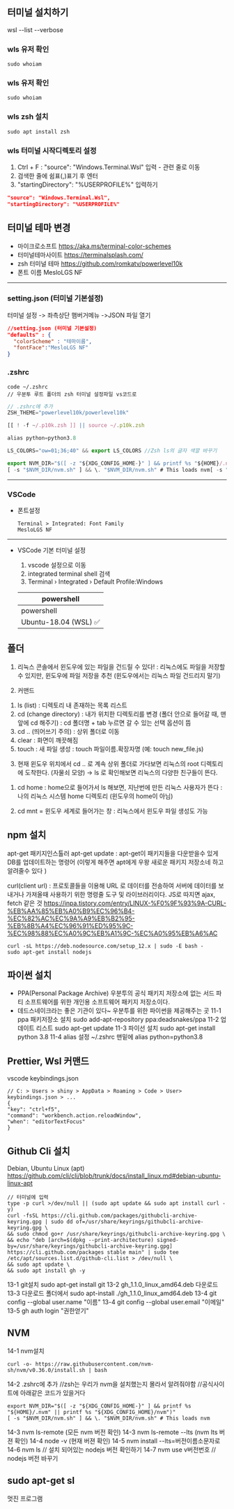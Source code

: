 ## 터미널 설치하기

wsl --list --verbose

### wls 유저 확인

```
sudo whoiam
```

### wls 유저 확인

```
sudo whoiam
```

### wls zsh 설치

```
sudo apt install zsh
```

### wls 터미널 시작디렉토리 설정

1. Ctrl + F : "source": "Windows.Terminal.Wsl" 입력 - 관련 줄로 이동
2. 검색한 줄에 쉼표(,)표기 후 엔터
3. "startingDirectory": "%USERPROFILE%" 입력하기

```json
"source": "Windows.Terminal.Wsl",
"startingDirectory": "%USERPROFILE%"

```

## 터미널 테마 변경

- 마이크로소프트 https://aka.ms/terminal-color-schemes
- 터미널테마사이트 https://terminalsplash.com/
- zsh 터미널 테마 https://github.com/romkatv/powerlevel10k
- 폰트 이름 MesloLGS NF

---

### setting.json (터미널 기본설정)

터미널 설정 -> 좌측상단 햄버거메뉴 ->JSON 파일 열기

```json
//setting.json (터미널 기본설정)
"defaults" : {
  "colorScheme" : "테마이름",
  "fontFace":"MesloLGS NF"
}
```

### .zshrc

```
code ~/.zshrc
// 우분투 루트 폴더의 zsh 터미널 설정파일 vs코드로
```

```js
// .zshrc에 추가
ZSH_THEME="powerlevel10k/powerlevel10k"

[[ ! -f ~/.p10k.zsh ]] || source ~/.p10k.zsh

alias python=python3.8

LS_COLORS="ow=01;36;40" && export LS_COLORS //Zsh ls의 글자 색깔 바꾸기

export NVM_DIR="$([ -z "${XDG_CONFIG_HOME-}" ] && printf %s "${HOME}/.nvm" || printf %s "${XDG_CONFIG_HOME}/nvm")"
[ -s "$NVM_DIR/nvm.sh" ] && \. "$NVM_DIR/nvm.sh" # This loads nvm[ -s "$NVM_DIR/bash_completion" ] && \. "$NVM_DIR/bash_completion"  # This loads nvm bash_completion
```

---

### VSCode

- 폰트설정

  ```
  Terminal > Integrated: Font Family
  MesloLGS NF
  ```

---

- VSCode 기본 터미널 설정

  1. vscode 설정으로 이동
  2. integrated terminal shell 검색
  3. Terminal › Integrated › Default Profile:Windows

  | powershell            |
  | --------------------- |
  | powershell            |
  | Ubuntu-18.04 (WSL) ✅ |

## 폴더

1. 리눅스 콘솔에서 윈도우에 있는 파일을 건드릴 수 있다!
   : 리눅스에도 파일을 저장할 수 있지만, 윈도우에 파일 저장을 추천
   (윈도우에서는 리눅스 파일 건드리지 말기)

2. 커맨드

1) ls (list)
   : 디렉토리 내 존재하는 목록 리스트
2) cd (change directory)
   : 내가 위치한 디렉토리를 변경 (폴더 안으로 들어갈 때, 맨 앞에 cd 해주기)
   : cd 폴더명 + tab 누르면 갈 수 있는 선택 옵션이 뜸
3) cd .. (띄어쓰기 주의)
   : 상위 폴더로 이동
4) clear : 화면이 깨끗해짐
5) touch : 새 파일 생성
   : touch 파일이름.확장자명
   (예: touch new_file.js)

3. 현재 윈도우 위치에서 cd .. 로 계속 상위 폴더로 가다보면 리눅스의 root 디렉토리에 도착한다. (자물쇠 모양)
   → ls 로 확인해보면 리눅스의 다양한 친구들이 뜬다.

1) cd home
   : home으로 들어가서 ls 해보면, 지난번에 만든 리눅스 사용자가 뜬다
   : 나의 리눅스 시스템 home 디렉토리 (윈도우의 home이 아님)

2) cd mnt = 윈도우 세계로 들어가는 창
   : 리눅스에서 윈도우 파일 생성도 가능

## npm 설치

apt-get 패키지인스톨러
apt-get update : apt-get이 패키지들을 다운받을수 있게 DB를 업데이트하는 명령어
(이렇게 해주면 apt에게 우왕 새로운 패키지 저장소네 하고 알려줄수 있다 )

curl(client url) : 프로토콜들을 이용해 URL 로 데이터를 전송하여 서버에 데이터를 보내거나 가져올때 사용하기 위한 명령줄 도구 및 라이브러리이다. JS로 따지면 ajax, fetch 같은 것
https://inpa.tistory.com/entry/LINUX-%F0%9F%93%9A-CURL-%EB%AA%85%EB%A0%B9%EC%96%B4-%EC%82%AC%EC%9A%A9%EB%B2%95-%EB%8B%A4%EC%96%91%ED%95%9C-%EC%98%88%EC%A0%9C%EB%A1%9C-%EC%A0%95%EB%A6%AC

```
curl -sL https://deb.nodesource.com/setup_12.x | sudo -E bash -
sudo apt-get install nodejs
```

## 파이썬 설치

- PPA(Personal Package Archive)
  우분투의 공식 패키지 저장소에 없는 서드 파티 소프트웨어를 위한 개인용 소프트웨어 패키지 저장소이다.
- 데드스네이크라는 좋은 기관이 있다~ 우분투를 위한 파이썬을 제공해주는 곳
  11-1 ppa 패키저장소 설치 sudo add-apt-repository ppa:deadsnakes/ppa
  11-2 업데이트 리스트 sudo apt-get update
  11-3 파이선 설치 sudo apt-get install python 3.8
  11-4 alias 설정 ~/.zshrc 맨밑에 alias python=python3.8

## Prettier, Wsl 커맨드

vscode keybindings.json

```
// C: > Users > shiny > AppData > Roaming > Code > User> keybindings.json > ...
{
"key": "ctrl+f5",
"command": "workbench.action.reloadWindow",
"when": "editorTextFocus"
}
```

## Github Cli 설치

Debian, Ubuntu Linux (apt)
https://github.com/cli/cli/blob/trunk/docs/install_linux.md#debian-ubuntu-linux-apt

```
// 터미널에 입력
type -p curl >/dev/null || (sudo apt update && sudo apt install curl -y)
curl -fsSL https://cli.github.com/packages/githubcli-archive-keyring.gpg | sudo dd of=/usr/share/keyrings/githubcli-archive-keyring.gpg \
&& sudo chmod go+r /usr/share/keyrings/githubcli-archive-keyring.gpg \
&& echo "deb [arch=$(dpkg --print-architecture) signed-by=/usr/share/keyrings/githubcli-archive-keyring.gpg] https://cli.github.com/packages stable main" | sudo tee /etc/apt/sources.list.d/github-cli.list > /dev/null \
&& sudo apt update \
&& sudo apt install gh -y
```

13-1 git설치 sudo apt-get install git
13-2 gh_1.1.0_linux_amd64.deb 다운로드
13-3 다운로드 폴더에서 sudo apt-install ./gh_1.1.0_linux_amd64.deb
13-4 git config --global user.name "이름"
13-4 git config --global user.email "이메일"
13-5 gh auth login "권한얻기"

## NVM

14-1 nvm설치

```
curl -o- https://raw.githubusercontent.com/nvm-sh/nvm/v0.36.0/install.sh | bash
```

14-2 .zshrc에 추가
//zsh는 우리가 nvm을 설치했는지 몰라서 알려줘야함
//공식사이트에 아래같은 코드가 있을거다

```
export NVM_DIR="$([ -z "${XDG_CONFIG_HOME-}" ] && printf %s "${HOME}/.nvm" || printf %s "${XDG_CONFIG_HOME}/nvm")"
[ -s "$NVM_DIR/nvm.sh" ] && \. "$NVM_DIR/nvm.sh" # This loads nvm
```

14-3 nvm ls-remote (모든 nvm 버전 확인)
14-3 nvm ls-remote --lts (nvm lts 버젼 확인)
14-4 node -v (현재 버젼 확인)
14-5 nvm install --lts=버전이름소문자로
14-6 nvm ls // 설치 되어있는 nodejs 버전 확인하기
14-7 nvm use v버전번호 // nodejs 버전 바꾸기

## sudo apt-get sl

멋진 프로그램
